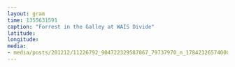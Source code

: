 ```yaml
---
layout: gram
time: 1355631591
caption: "Forrest in the Galley at WAIS Divide"
latitude: 
longitude: 
media:
- media/posts/201212/11226792_904722329587867_79737970_n_17842326574000351.jpg
---
```

